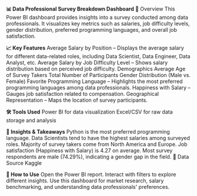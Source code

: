 **📊 Data Professional Survey Breakdown Dashboard**
📌 Overview
This Power BI dashboard provides insights into a survey conducted among data professionals. It visualizes key metrics such as salaries, job difficulty levels, gender distribution,
preferred programming languages, and overall job satisfaction.

**📈 Key Features**
Average Salary by Position – Displays the average salary for different data-related roles, including Data Scientist, Data Engineer, Data Analyst, etc.
Average Salary by Job Difficulty Level – Shows salary distribution based on perceived job difficulty.
Demographics
Average Age of Survey Takers
Total Number of Participants
Gender Distribution (Male vs. Female)
Favorite Programming Language – Highlights the most preferred programming languages among data professionals.
Happiness with Salary – Gauges job satisfaction related to compensation.
Geographical Representation – Maps the location of survey participants.

**🛠 Tools Used**
Power BI for data visualization
Excel/CSV for raw data storage and analysis

**📌 Insights & Takeaways**
Python is the most preferred programming language.
Data Scientists tend to have the highest salaries among surveyed roles.
Majority of survey takers come from North America and Europe.
Job satisfaction (Happiness with Salary) is 4.27 on average.
Most survey respondents are male (74.29%), indicating a gender gap in the field.
📂 Data Source
Kaggle

**📌 How to Use**
Open the Power BI report.
Interact with filters to explore different insights.
Use this dashboard for market research, salary benchmarking, and understanding data professionals' preferences.

